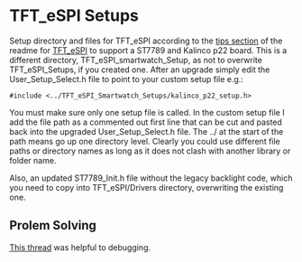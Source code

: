 # TFT_eSPI Setups
Setup directory and files for TFT_eSPI according to the [tips section](https://github.com/Bodmer/TFT_eSPI#tips) of the readme for [TFT_eSPI](https://github.com/Bodmer/TFT_eSPI) to support a ST7789 and Kalinco p22 board. This is a different directory, TFT_eSPI_smartwatch_Setup, as not to overwrite TFT_eSPI_Setups, if you created one. After an upgrade simply edit the User_Setup_Select.h file to point to your custom setup file e.g.:
```
#include <../TFT_eSPI_Smartwatch_Setups/kalinco_p22_setup.h>
```
You must make sure only one setup file is called. In the custom setup file I add the file path as a commented out first line that can be cut and pasted back into the upgraded User_Setup_Select.h file. The ../ at the start of the path means go up one directory level. Clearly you could use different file paths or directory names as long as it does not clash with another library or folder name.

Also, an updated ST7789_Init.h file without the legacy backlight code, which you need to copy into TFT_eSPI/Drivers directory, overwriting the existing one.

## Prolem Solving

[This thread](https://github.com/Bodmer/TFT_eSPI/discussions/2377) was helpful to debugging.
